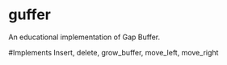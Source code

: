 # guffer
An educational implementation of Gap Buffer.

#Implements
Insert, delete, grow_buffer, move_left, move_right

